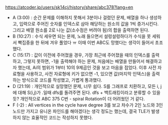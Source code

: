 https://atcoder.jp/users/sk14cj/history/share/abc378?lang=en

<ul>
  <li>A (3:00) : 순간 문제를 이해하지 못해서 3분이나 걸렸던 문제, 배열을 하나 생성하고, 입력으로 주어진 숫자를 인덱스로 삼아 해당하는 원소의 값을 1씩 증가시킨다. 그리고 배열 원소를 2로 나눈 값(소수점은 버려야 됨)의 합을 출력하면 된다.</li>
  <li>B (10:27) : 수식 세우면 되는 문제, 노래 들으면서 설렁설렁하다가 수식을 못 세워서 빡집중을 한 뒤에 겨우 풀었다 ㅠ 이때 이번 ABC도 망했다는 생각이 들어서 초조했다.</li>
  <li>C (15:17) : 값이 이전에 주어졌을 경우, 가장 최근에 주어졌을 때의 인덱스를 출력하고, 그렇지 못하면, -1을 출력해야 하는 문제, 처음에는 배열을 만들어서 해결하고자 했는데, Ai의 범위가 1부터 10의 9제곱인 것을 보고 마음을 접었다. 이후 사전 자료형을 사용하고, 사전 자료형에 키가 없으면 -1, 있으면 값(마지막 인덱스)을 출력하는 방식으로 코드를 작성했고, 가볍게 통과했다.</li>
  <li>D (21:19) : 개인적으로 실망했던 문제, 너무 쉽다. S를 그래프로 치환하고, 모든 i, j에 대해 S(i,j)가 .일때 dfs를 돌려주면 된다. dfs + 백트래킹이라고 분류할 수 있을 듯? 개인적으로 ABC 375 C번 - spiral Rotation이 더 어려웠던 거 같다.</li>
  <li>F (-2) :  All vertices in the cycle have degree 3를 보고 차수가 2인 노드와 3인 노드만 가지고 유니온 파인드를 해야겠다는 생각 정도는 했는데, 결국 TLE가 발생하지 않는 효율적인 코드는 작성하지 못했다.</li>
</ul>
